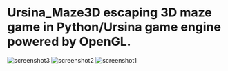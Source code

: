 # Ursina_Maze3D escaping 3D maze game in Python/Ursina game engine powered by OpenGL.

![screenshot3](https://github.com/dusanrsc/Ursina_Maze3D/assets/149257819/c16353d4-6257-43d6-81a7-25a5f6c51764)
![screenshot2](https://github.com/dusanrsc/Ursina_Maze3D/assets/149257819/8f42ab2d-dbad-4554-86e3-8ae781e0fde4)
![screenshot1](https://github.com/dusanrsc/Ursina_Maze3D/assets/149257819/61fe4020-c5fa-4e1e-ac05-a9f2882bdeb5)
